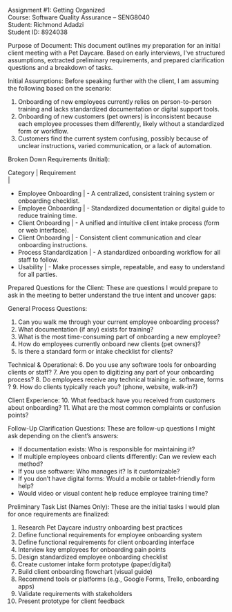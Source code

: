 Assignment #1: Getting Organized  
Course: Software Quality Assurance – SENG8040  
Student: Richmond Adadzi  
Student ID: 8924038 

Purpose of Document:
This document outlines my preparation for an initial client meeting with a Pet Daycare. Based on early interviews, I've structured assumptions, extracted preliminary requirements, and prepared clarification questions and a breakdown of tasks.

Initial Assumptions:
Before speaking further with the client, I am assuming the following based on the scenario:

1. Onboarding of new employees currently relies on person-to-person training and lacks standardized documentation or digital support tools.
2. Onboarding of new customers (pet owners) is inconsistent because each employee processes them differently, likely without a standardized form or workflow.
3. Customers find the current system confusing, possibly because of unclear instructions, varied communication, or a lack of automation.


Broken Down Requirements (Initial):

Category                  | Requirement     
                          |                             
- Employee Onboarding     | - A centralized, consistent training system or onboarding checklist.         
- Employee Onboarding     | - Standardized documentation or digital guide to reduce training time.      
- Client Onboarding       | - A unified and intuitive client intake process (form or web interface).     
- Client Onboarding       | - Consistent client communication and clear onboarding instructions.         
- Process Standardization | - A standardized onboarding workflow for all staff to follow.            
- Usability               | - Make processes simple, repeatable, and easy to understand for all parties. 


Prepared Questions for the Client:
These are questions I would prepare to ask in the meeting to better understand the true intent and uncover gaps:

General Process Questions:
1. Can you walk me through your current employee onboarding process?
2. What documentation (if any) exists for training?
3. What is the most time-consuming part of onboarding a new employee?
4. How do employees currently onboard new clients (pet owners)?
5. Is there a standard form or intake checklist for clients?

Technical & Operational:
6. Do you use any software tools for onboarding clients or staff?
7. Are you open to digitizing any part of your onboarding process?
8. Do employees receive any technical training ie. software, forms ?
9. How do clients typically reach you? (phone, website, walk-in?)

Client Experience:
10. What feedback have you received from customers about onboarding?
11. What are the most common complaints or confusion points?

Follow-Up Clarification Questions:
These are follow-up questions I might ask depending on the client’s answers:

- If documentation exists: Who is responsible for maintaining it?
- If multiple employees onboard clients differently: Can we review each method?
- If you use software: Who manages it? Is it customizable?
- If you don’t have digital forms: Would a mobile or tablet-friendly form help?
- Would video or visual content help reduce employee training time?

Preliminary Task List (Names Only):
These are the initial tasks I would plan for once requirements are finalized:

1. Research Pet Daycare industry onboarding best practices
2. Define functional requirements for employee onboarding system
3. Define functional requirements for client onboarding interface
4. Interview key employees for onboarding pain points
5. Design standardized employee onboarding checklist
6. Create customer intake form prototype (paper/digital)
7. Build client onboarding flowchart (visual guide)
8. Recommend tools or platforms (e.g., Google Forms, Trello, onboarding apps)
9. Validate requirements with stakeholders
10. Present prototype for client feedback
